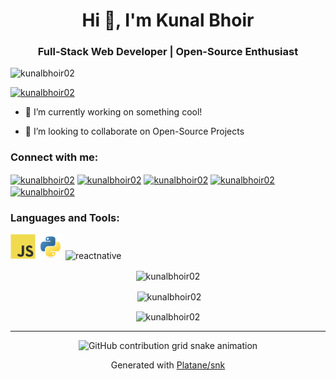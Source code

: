 <h1 align="center">Hi 👋, I'm Kunal Bhoir</h1>

<h3 align="center">Full-Stack Web Developer | Open-Source Enthusiast</h3>

<p align="left"> <img src="https://komarev.com/ghpvc/?username=kunalbhoir02&label=Profile%20views&color=0e75b6&style=flat" alt="kunalbhoir02" /> </p>

<p align="left"> <a href="https://twitter.com/kunalbhoir02" target="blank"><img src="https://img.shields.io/twitter/follow/kunalbhoir02?logo=twitter&style=for-the-badge" alt="kunalbhoir02" /></a> </p>

- 🔭 I’m currently working on something cool!

- 👯 I’m looking to collaborate on Open-Source Projects

<h3 align="left">Connect with me:</h3>
<p align="left">
  <a href="https://twitter.com/kunalbhoir02" target="blank"><img align="center" src="https://raw.githubusercontent.com/rahuldkjain/github-profile-readme-generator/master/src/images/icons/Social/twitter.svg" alt="kunalbhoir02" height="30" width="40" /></a>
  <a href="https://linkedin.com/in/kunalbhoir02" target="blank"><img align="center" src="https://raw.githubusercontent.com/rahuldkjain/github-profile-readme-generator/master/src/images/icons/Social/linked-in-alt.svg" alt="kunalbhoir02" height="30" width="40" /></a>
  <a href="https://fb.com/kunalbhoir02" target="blank"><img align="center" src="https://raw.githubusercontent.com/rahuldkjain/github-profile-readme-generator/master/src/images/icons/Social/facebook.svg" alt="kunalbhoir02" height="30" width="40" /></a>
  <a href="https://instagram.com/kunalbhoir02" target="blank"><img align="center" src="https://raw.githubusercontent.com/rahuldkjain/github-profile-readme-generator/master/src/images/icons/Social/instagram.svg" alt="kunalbhoir02" height="30" width="40" /></a>
  <a href="https://www.hackerrank.com/kunalbhoir02" target="blank"><img align="center" src="https://raw.githubusercontent.com/rahuldkjain/github-profile-readme-generator/master/src/images/icons/Social/hackerrank.svg" alt="kunalbhoir02" height="30" width="40" /></a>
</p>

<h3 align="left">Languages and Tools:</h3>
<p align="left">
  <img src="https://raw.githubusercontent.com/devicons/devicon/master/icons/javascript/javascript-original.svg" alt="javascript" width="40" height="40"/>
  <img src="https://raw.githubusercontent.com/devicons/devicon/master/icons/python/python-original.svg" alt="python" width="40" height="40"/>
  <img src="https://reactnative.dev/img/header_logo.svg" alt="reactnative" width="40" height="40"/>
  <!-- Add other icons as per your choice -->
</p>

<div align="center">
  <p><img align="center" src="https://github-readme-stats.vercel.app/api/top-langs?username=kunalbhoir02&show_icons=true&locale=en&layout=compact" alt="kunalbhoir02" /></p>

  <p>&nbsp;<img align="center" src="https://github-readme-stats.vercel.app/api?username=kunalbhoir02&show_icons=true&locale=en" alt="kunalbhoir02" /></p>

  <p><img align="center" src="https://github-readme-streak-stats.herokuapp.com/?user=kunalbhoir02&" alt="kunalbhoir02" /></p>
</div>

---

<p align="center">
  <picture>
    <source media="(prefers-color-scheme: dark)" srcset="https://raw.githubusercontent.com/kunalbhoir02/output/github-contribution-grid-snake-dark.svg">
    <source media="(prefers-color-scheme: light)" srcset="https://raw.githubusercontent.com/kunalbhoir02/output/github-contribution-grid-snake.svg">
    <img alt="GitHub contribution grid snake animation" src="https://raw.githubusercontent.com/kunalbhoir02/output/github-contribution-grid-snake.svg">
  </picture>
</p>

<p align="center">Generated with <a href="https://github.com/Platane/snk">Platane/snk</a></p>
